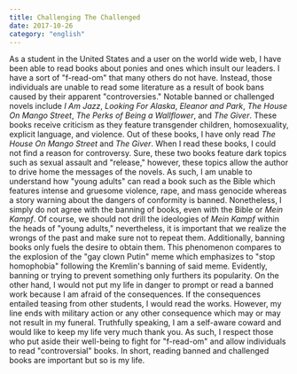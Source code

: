 ```yaml
---
title: Challenging The Challenged
date: 2017-10-26
category: "english"
---
```


As a student in the United States and a user on the world wide web, I have been able to read books about ponies and ones which insult our leaders. I have a sort of "f-read-om" that many others do not have. Instead, those individuals are unable to read some literature as a result of book bans caused by their apparent "controversies." Notable banned or challenged novels include _I Am Jazz_, _Looking For Alaska_, _Eleanor and Park_, _The House On Mango Street_, _The Perks of Being a Wallflower_, and _The Giver_. These books receive criticism as they feature transgender children, homosexuality, explicit language, and violence. Out of these books, I have only read _The House On Mango Street_ and _The Giver_. When I read these books, I could not find a reason for controversy. Sure, these two books feature dark topics such as sexual assault and "release," however, these topics allow the author to drive home the messages of the novels. As such, I am unable to understand how "young adults" can read a book such as the Bible which features intense and gruesome violence, rape, and mass genocide whereas a story warning about the dangers of conformity is banned. Nonetheless, I simply do not agree with the banning of books, even with the Bible or _Mein Kampf_. Of course, we should not drill the ideologies of _Mein Kampf_ within the heads of "young adults," nevertheless, it is important that we realize the wrongs of the past and make sure not to repeat them. Additionally, banning books only fuels the desire to obtain them. This phenomenon compares to the explosion of the "gay clown Putin" meme which emphasizes to "stop homophobia" following the Kremlin's banning of said meme. Evidently, banning or trying to prevent something only furthers its popularity. On the other hand, I would not put my life in danger to prompt or read a banned work because I am afraid of the consequences. If the consequences entailed teasing from other students, I would read the works. However, my line ends with military action or any other consequence which may or may not result in my funeral. Truthfully speaking, I am a self-aware coward and would like to keep my life very much thank you. As such, I respect those who put aside their well-being to fight for "f-read-om" and allow individuals to read "controversial" books. In short, reading banned and challenged books are important but so is my life.
